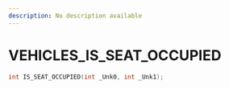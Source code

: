 ```yaml
---
description: No description available 
---
```


# VEHICLES\_IS_SEAT_OCCUPIED

```cpp
int IS_SEAT_OCCUPIED(int _Unk0, int _Unk1);
```
